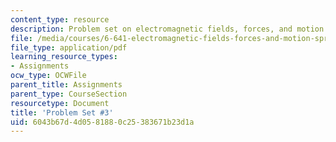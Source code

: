```yaml
---
content_type: resource
description: Problem set on electromagnetic fields, forces, and motion.
file: /media/courses/6-641-electromagnetic-fields-forces-and-motion-spring-2009/6043b67d4d0581880c25383671b23d1a_MIT6_641s09_pset03.pdf
file_type: application/pdf
learning_resource_types:
- Assignments
ocw_type: OCWFile
parent_title: Assignments
parent_type: CourseSection
resourcetype: Document
title: 'Problem Set #3'
uid: 6043b67d-4d05-8188-0c25-383671b23d1a
---
```

